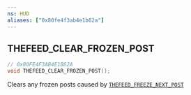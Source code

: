 ```yaml
---
ns: HUD
aliases: ["0x80fe4f3ab4e1b62a"]
---
```

## THEFEED_CLEAR_FROZEN_POST

```c
// 0x80FE4F3AB4E1B62A
void THEFEED_CLEAR_FROZEN_POST();
```

Clears any frozen posts caused by [`THEFEED_FREEZE_NEXT_POST`](#_0xFDEC055AB549E328)

